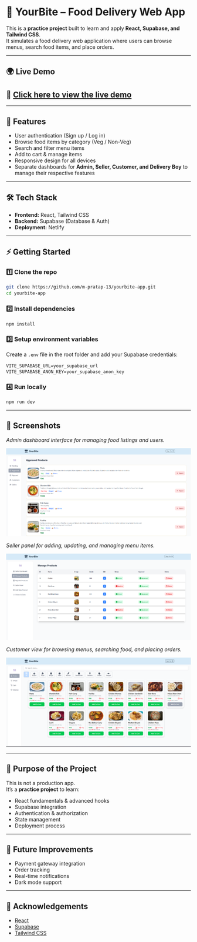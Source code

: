 # 🍴 YourBite – Food Delivery Web App

This is a **practice project** built to learn and apply **React, Supabase, and Tailwind CSS**.  
It simulates a food delivery web application where users can browse menus, search food items, and place orders.

---
## 🌍 Live Demo 
🔗 [Click here to view the live demo](https://yourbite-app-by-m-pratap-13.netlify.app/)  
---

---

## 🚀 Features

- User authentication (Sign up / Log in)
- Browse food items by category (Veg / Non-Veg)
- Search and filter menu items
- Add to cart & manage items
- Responsive design for all devices
- Separate dashboards for **Admin, Seller, Customer, and Delivery Boy** to manage their respective features  

---

## 🛠️ Tech Stack

- **Frontend:** React, Tailwind CSS
- **Backend:** Supabase (Database & Auth)
- **Deployment:** Netlify

---

## ⚡ Getting Started

### 1️⃣ Clone the repo

```bash
git clone https://github.com/m-pratap-13/yourbite-app.git
cd yourbite-app
```

### 2️⃣ Install dependencies

```bash
npm install
```

### 3️⃣ Setup environment variables

Create a `.env` file in the root folder and add your Supabase credentials:

```env
VITE_SUPABASE_URL=your_supabase_url
VITE_SUPABASE_ANON_KEY=your_supabase_anon_key
```

### 4️⃣ Run locally

```bash
npm run dev
```

---

## 📸 Screenshots

*Admin dashboard interface for managing food listings and users.* 

![Admin POV](public/screenshots/admin-pov.png)

*Seller panel for adding, updating, and managing menu items.*

![Seller POV](public/screenshots/seller-pov.png)

*Customer view for browsing menus, searching food, and placing orders.* 

![Customer POV](public/screenshots/customer-pov.png)

---

## 🎯 Purpose of the Project

This is not a production app.  
It’s a **practice project** to learn:

- React fundamentals & advanced hooks
- Supabase integration
- Authentication & authorization
- State management
- Deployment process

---

## 📌 Future Improvements

- Payment gateway integration
- Order tracking
- Real-time notifications
- Dark mode support

---

## 🙌 Acknowledgements

- [React](https://react.dev/)
- [Supabase](https://supabase.com/)
- [Tailwind CSS](https://tailwindcss.com/)
